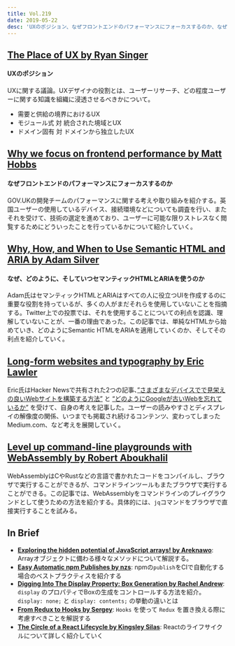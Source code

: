 ```yaml
---
title: Vol.219
date: 2019-05-22
desc: 'UXのポジション、なぜフロントエンドのパフォーマンスにフォーカスするのか、なぜ、どのように、そしていつセマンティックHTMLとARIAを使うのか'
---
```


## [The Place of UX by Ryan Singer](https://m.signalvnoise.com/the-place-of-ux/)

#### UXのポジション

UXに関する議論。UXデザイナの役割とは、ユーザーリサーチ、どの程度ユーザーに関する知識を組織に浸透させるべきかについて。

- 需要と供給の境界におけるUX
- モジュール式 対 統合された境域とUX
- ドメイン固有 対 ドメインから独立したUX

## [Why we focus on frontend performance by Matt Hobbs](https://technology.blog.gov.uk/2019/04/18/why-we-focus-on-frontend-performance/)

#### なぜフロントエンドのパフォーマンスにフォーカスするのか

GOV.UKの開発チームのパフォーマンスに関する考えや取り組みを紹介する。英国ユーザーの使用しているデバイス、接続環境などについても調査を行い、またそれを受けて、技術の選定を進めており、ユーザーに可能な限りストレスなく閲覧するためにどういったことを行っているかについて紹介していく。

## [Why, How, and When to Use Semantic HTML and ARIA by Adam Silver](https://css-tricks.com/why-how-and-when-to-use-semantic-html-and-aria/)

#### なぜ、どのように、そしていつセマンティックHTMLとARIAを使うのか

Adam氏はセマンティックHTMLとARIAはすべての人に役立つUIを作成するのに重要な役割を持っているが、多くの人がまだそれらを使用していないことを指摘する。Twitter上での投票では、それを使用することについての利点を認識、理解していないことが、一番の理由であった。この記事では、単純なHTMLから始めていき、どのようにSemantic HTMLをARIAを適用していくのか、そしてその利点を紹介していく。

## [Long-form websites and typography by Eric Lawler](https://lawler.io/scrivings/long-form-websites-and-typography/)

Eric氏はHacker Newsで共有された2つの記事、[”さまざまなデバイスでで見栄えの良いWebサイトを構築する方法”](https://jrl.ninja/etc/1/) と [“どのようにGoogleが古いWebを忘れているか”](http://stop.zona-m.net/2018/01/indeed-it-seems-that-google-is-forgetting-the-old-web/) を受けて、自身の考えを記事した。ユーザーの読みやすさとディスプレイの解像度の関係、いつまでも掲載され続けるコンテンツ、変わってしまったMedium.com、など考えを展開していく。

## [Level up command-line playgrounds with WebAssembly by Robert Aboukhalil](https://opensource.com/article/19/4/command-line-playgrounds-webassembly)

WebAssemblyはCやRustなどの言語で書かれたコードをコンパイルし、ブラウザで実行することができるが、コマンドラインツールもまたブラウザで実行することができる。この記事では、WebAssemblyをコマンドラインのプレイグラウンドとして使うための方法を紹介する。具体的には、`jq`コマンドをブラウザで直接実行することを試みる。

## In Brief
- [**Exploring the hidden potential of JavaScript arrays! by Areknawo**](https://areknawo.com/exploring-the-hidden-potential-of-javascript-arrays/): Arrayオブジェクトに備わる様々なメソッドについて解説する。
- [**Easy Automatic npm Publishes by nzs**](https://blog.npmjs.org/post/184553141742/easy-automatic-npm-publishes): npmの`publish`をCIで自動化する場合のベストプラクティスを紹介する
- [**Digging Into The Display Property: Box Generation by Rachel Andrew**](https://www.smashingmagazine.com/2019/05/display-box-generation/): `display` のプロパティでBoxの生成をコントロールする方法を紹介。 `display: none;` と `display: contents;` の挙動の違いとは
- [**From Redux to Hooks by Sergey**](https://staleclosures.dev/from-redux-to-hooks-case-study/): `Hooks` を使って `Redux`  を置き換える際に考慮すべきことを解説する
- [**The Circle of a React Lifecycle by Kingsley Silas**](https://css-tricks.com/the-circle-of-a-react-lifecycle/): Reactのライフサイクルについて詳しく紹介していく
